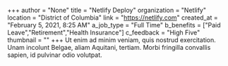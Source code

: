 +++
author = "None"
title = "Netlify Deploy"
organization = "Netlify"
location = "District of Columbia"
link = "https://netlify.com"
created_at = "February 5, 2021, 8:25 AM"
a_job_type = "Full Time"
b_benefits = ["Paid Leave","Retirement","Health Insurance"]
c_feedback = "High Five"
thumbnail = ""
+++
Ut enim ad minim veniam, quis nostrud exercitation. Unam incolunt Belgae, aliam Aquitani, tertiam. Morbi fringilla convallis sapien, id pulvinar odio volutpat.